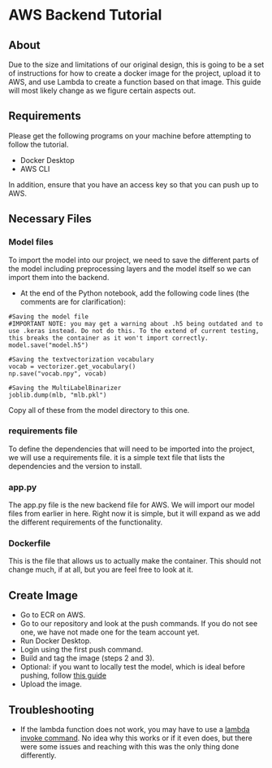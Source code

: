 # AWS Backend Tutorial
## About
Due to the size and limitations of our original design, this is going to be a set of instructions for how to create a docker image for the project, upload it to AWS, and use Lambda to create a function based on that image. This guide will most likely change as we figure certain aspects out.

## Requirements
Please get the following programs on your machine before attempting to follow the tutorial.

- Docker Desktop
- AWS CLI

In addition, ensure that you have an access key so that you can push up to AWS.

## Necessary Files
### Model files
To import the model into our project, we need to save the different parts of the model including preprocessing layers and the model itself so we can import them into the backend.
- At the end of the Python notebook, add the following code lines (the comments are for clarification):
```
#Saving the model file
#IMPORTANT NOTE: you may get a warning about .h5 being outdated and to use .keras instead. Do not do this. To the extend of current testing, this breaks the container as it won't import correctly.
model.save("model.h5")
```
```
#Saving the textvectorization vocabulary
vocab = vectorizer.get_vocabulary()
np.save("vocab.npy", vocab)
```
```
#Saving the MultiLabelBinarizer
joblib.dump(mlb, "mlb.pkl")
```

Copy all of these from the model directory to this one.

### requirements file
To define the dependencies that will need to be imported into the project, we will use a requirements file. it is a simple text file that lists the dependencies and the version to install.

### app.py
The app.py file is the new backend file for AWS. We will import our model files from earlier in here. Right now it is simple, but it will expand as we add the different requirements of the functionality.

### Dockerfile
This is the file that allows us to actually make the container. This should not change much, if at all, but you are feel free to look at it.

## Create Image
- Go to ECR on AWS.
- Go to our repository and look at the push commands. If you do not see one, we have not made one for the team account yet.
- Run Docker Desktop.
- Login using the first push command.
- Build and tag the image (steps 2 and 3).
- Optional: if you want to locally test the model, which is ideal before pushing, follow [this guide](https://docs.aws.amazon.com/lambda/latest/dg/images-test.html)
- Upload the image.

## Troubleshooting
- If the lambda function does not work, you may have to use a [lambda invoke command](https://docs.aws.amazon.com/lambda/latest/dg/invocation-sync.html). No idea why this works or if it even does, but there were some issues and reaching with this was the only thing done differently.